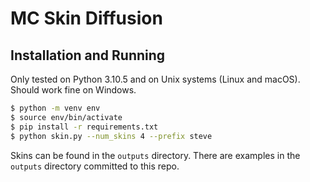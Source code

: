 # MC Skin Diffusion

## Installation and Running

Only tested on Python 3.10.5 and on Unix systems (Linux and macOS). Should work fine on Windows.

```bash
$ python -m venv env
$ source env/bin/activate
$ pip install -r requirements.txt
$ python skin.py --num_skins 4 --prefix steve
```

Skins can be found in the `outputs` directory. There are examples in the `outputs` directory committed to this repo.

